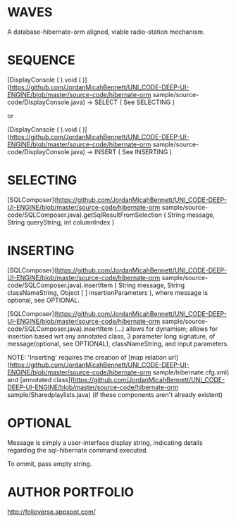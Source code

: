WAVES
=======

A database-hibernate-orm aligned, viable radio-station mechanism.




SEQUENCE
==============
[DisplayConsole ( ).void ( )](https://github.com/JordanMicahBennett/UNI_CODE-DEEP-UI-ENGINE/blob/master/source-code/hibernate-orm sample/source-code/DisplayConsole.java) -> SELECT ( See SELECTING ) 


or


[DisplayConsole ( ).void ( )](https://github.com/JordanMicahBennett/UNI_CODE-DEEP-UI-ENGINE/blob/master/source-code/hibernate-orm sample/source-code/DisplayConsole.java) -> INSERT ( See INSERTING )



SELECTING
==============
[SQLComposer](https://github.com/JordanMicahBennett/UNI_CODE-DEEP-UI-ENGINE/blob/master/source-code/hibernate-orm sample/source-code/SQLComposer.java).getSqlResultFromSelection ( String message, String queryString, int columnIndex )




INSERTING
==============
[SQLComposer](https://github.com/JordanMicahBennett/UNI_CODE-DEEP-UI-ENGINE/blob/master/source-code/hibernate-orm sample/source-code/SQLComposer.java).insertItem ( String message, String classNameString, Object [ ] insertionParameters ), where message is optional, see OPTIONAL.


[SQLComposer](https://github.com/JordanMicahBennett/UNI_CODE-DEEP-UI-ENGINE/blob/master/source-code/hibernate-orm sample/source-code/SQLComposer.java).insertItem (...) allows for dynamism; allows for insertion based wrt any annotated class, 3 parameter long signature, of message(optional, see OPTIONAL), classNameString, and input parameters.

NOTE: 'Inserting' requires the creation of [map relation url](https://github.com/JordanMicahBennett/UNI_CODE-DEEP-UI-ENGINE/blob/master/source-code/hibernate-orm sample/hibernate.cfg.xml) and [annotated class](https://github.com/JordanMicahBennett/UNI_CODE-DEEP-UI-ENGINE/blob/master/source-code/hibernate-orm sample/Sharedplaylists.java) (if these components aren't already existent)




OPTIONAL
==============
Message is simply a user-interface display string, indicating details regarding the sql-hibernate command executed.

To ommit, pass empty string.





AUTHOR PORTFOLIO
============================================
http://folioverse.appspot.com/
